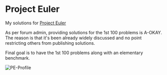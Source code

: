 # Project Euler

My solutions for [Project Euler](https://projecteuler.net)

As per forum admin, providing solutions for the 1st 100 problems is A-OKAY. The reason is that it's been already widely discussed and no point restricting others from publishing solutions.

Final goal is to have the 1st 100 problems along with an elementary benchmark.

![PE-Profile](https://projecteuler.net/profile/coconut-doggy.png)
